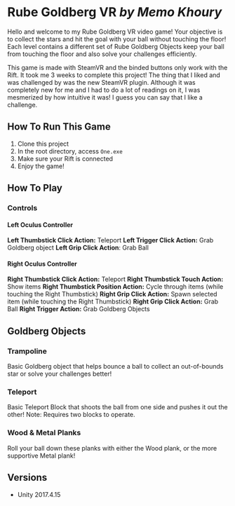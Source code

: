 # Rube Goldberg VR *by Memo Khoury*

Hello and welcome to my Rube Goldberg VR video game! Your objective is to collect the stars and hit the goal with your ball without touching the floor! Each level contains a different set of Rube Goldberg Objects keep your ball from touching the floor and also solve your challenges efficiently.

This game is made with SteamVR and the binded buttons only work with the Rift. It took me 3 weeks to complete this project! The thing that I liked and was challenged by was the new SteamVR plugin. Although it was completely new for me and I had to do a lot of readings on it, I was mesmerized by how intuitive it was! I guess you can say that I like a challenge.

## How To Run This Game
1. Clone this project
2. In the root directory, access `One.exe`
3. Make sure your Rift is connected
4. Enjoy the game!

## How To Play
### Controls
#### Left Oculus Controller
**Left Thumbstick Click Action:** Teleport
**Left Trigger Click Action:** Grab Goldberg object
**Left Grip Click Action**: Grab Ball
 
#### Right Oculus Controller
**Right Thumbstick Click Action:** Teleport
**Right Thumbstick Touch Action:** Show items
**Right Thumbstick Position Action:** Cycle through items (while touching the Right Thumbstick)
**Right Grip Click Action:** Spawn selected item (while touching the Right Thumbstick)
**Right Grip Click Action:** Grab Ball
**Right Trigger Action:** Grab Goldberg Objects
 
## Goldberg Objects
### Trampoline
Basic Goldberg object that helps bounce a ball to collect an out-of-bounds star or solve your challenges better!

### Teleport
Basic Teleport Block that shoots the ball from one side and pushes it out the other! Note: Requires two blocks to operate.

### Wood & Metal Planks
Roll your ball down these planks with either the Wood plank, or the more supportive Metal plank!

## Versions
- Unity 2017.4.15
